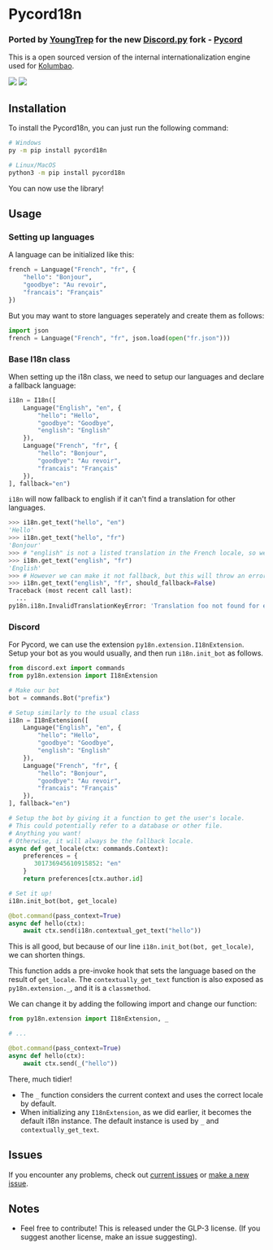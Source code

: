 <!--
 Copyright (C) 2021 YoungTrep
 
 This file is part of pycord18n.
 
 pycord18n is free software: you can redistribute it and/or modify
 it under the terms of the GNU General Public License as published by
 the Free Software Foundation, either version 3 of the License, or
 (at your option) any later version.
 
 pycord18n is distributed in the hope that it will be useful,
 but WITHOUT ANY WARRANTY; without even the implied warranty of
 MERCHANTABILITY or FITNESS FOR A PARTICULAR PURPOSE.  See the
 GNU General Public License for more details.
 
 You should have received a copy of the GNU General Public License
 along with pycord18n.  If not, see <http://www.gnu.org/licenses/>.
-->

# Pycord18n

### Ported by [YoungTrep](https://github.com/YoungTrep) for the new [Discord.py](https://github.com/Rapptz/discord.py) fork - [Pycord](https://pypi.org/project/py-cord/)

This is a open sourced version of the internal internationalization engine used for [Kolumbao](https://kolumbao.com/).

[![](https://img.shields.io/pypi/v/pycord18n.svg)](https://pypi.org/project/Pycord18n/)
[![](https://img.shields.io/pypi/implementation/pycord18n.svg)](https://pypi.org/project/Pycord18n/)


## Installation
To install the Pycord18n, you can just run the following command:

```bash
# Windows
py -m pip install pycord18n

# Linux/MacOS
python3 -m pip install pycord18n
```

You can now use the library!

## Usage

### Setting up languages
A language can be initialized like this:
```python
french = Language("French", "fr", {
    "hello": "Bonjour",
    "goodbye": "Au revoir",
    "francais": "Français"
})
```

But you may want to store languages seperately and create them as follows:
```python
import json
french = Language("French", "fr", json.load(open("fr.json")))
```

### Base I18n class
When setting up the i18n class, we need to setup our languages and declare a fallback language:
```python
i18n = I18n([
    Language("English", "en", {
        "hello": "Hello",
        "goodbye": "Goodbye",
        "english": "English"
    }),
    Language("French", "fr", {
        "hello": "Bonjour",
        "goodbye": "Au revoir",
        "francais": "Français"
    }),
], fallback="en")
```

`i18n` will now fallback to english if it can't find a translation for other languages.
```python
>>> i18n.get_text("hello", "en")
'Hello'
>>> i18n.get_text("hello", "fr")
'Bonjour'
>>> # "english" is not a listed translation in the French locale, so we revert to english
>>> i18n.get_text("english", "fr")
'English'
>>> # However we can make it not fallback, but this will throw an error if the translation isn't found
>>> i18n.get_text("english", "fr", should_fallback=False) 
Traceback (most recent call last):
  ...      
py18n.i18n.InvalidTranslationKeyError: 'Translation foo not found for en!'
```

### Discord
For Pycord, we can use the extension `py18n.extension.I18nExtension`. Setup your bot as you would usually, and then run `i18n.init_bot` as follows.

```python
from discord.ext import commands
from py18n.extension import I18nExtension

# Make our bot
bot = commands.Bot("prefix")

# Setup similarly to the usual class
i18n = I18nExtension([
    Language("English", "en", {
        "hello": "Hello",
        "goodbye": "Goodbye",
        "english": "English"
    }),
    Language("French", "fr", {
        "hello": "Bonjour",
        "goodbye": "Au revoir",
        "francais": "Français"
    }),
], fallback="en")

# Setup the bot by giving it a function to get the user's locale.
# This could potentially refer to a database or other file.
# Anything you want!
# Otherwise, it will always be the fallback locale.
async def get_locale(ctx: commands.Context):
    preferences = {
       301736945610915852: "en"
    }
    return preferences[ctx.author.id]

# Set it up!
i18n.init_bot(bot, get_locale)

@bot.command(pass_context=True)
async def hello(ctx):
    await ctx.send(i18n.contextual_get_text("hello"))
```

This is all good, but because of our line `i18n.init_bot(bot, get_locale)`, we can shorten things.

This function adds a pre-invoke hook that sets the language based on the result of `get_locale`. The `contextually_get_text` function is also exposed as `py18n.extension._`, and it is a `classmethod`.

We can change it by adding the following import and change our function:
```python
from py18n.extension import I18nExtension, _

# ...

@bot.command(pass_context=True)
async def hello(ctx):
    await ctx.send(_("hello"))
```

There, much tidier!
- The `_` function considers the current context and uses the correct locale by default.
- When initializing any `I18nExtension`, as we did earlier, it becomes the default i18n instance. The default instance is used by `_` and `contextually_get_text`.

## Issues
If you encounter any problems, check out [current issues](https://github.com/YoungTrep/pycord18n/issues) or [make a new issue](https://github.com/YoungTrep/pycord18n/issues/new).

## Notes
- Feel free to contribute! This is released under the GLP-3 license. (If you suggest another license, make an issue suggesting).
